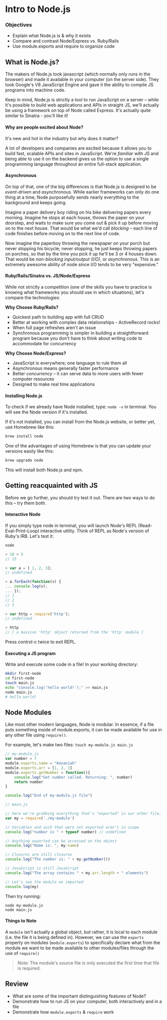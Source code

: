 # Intro to Node.js

### Objectives
- Explain what Node.js is & why it exists
- Compare and contrast Node/Express vs. Ruby/Rails
- Use module.exports and require to organize code

## What is Node.js?

The makers of Node.js took javascript (which normally only runs in the browser) and made it available in your computer (on the server side). They took Google's V8 JavaScript Engine and gave it the ability to compile JS programs into machine code.

Keep in mind, Node.js is strictly a tool to run JavaScript on a server – while it's possible to build web applications and APIs in straight JS, we'll actually be using a framework on top of Node called Express. It's actually quite similar to Sinatra - you'll like it!

#### Why are people excited about Node?

It's new and hot in the industry but why does it matter?

A lot of developers and companies are excited because it allows you to build fast, scalable APIs and sites in JavaScript. We're _familiar_ with JS and being able to use it on the backend gives us the option to use a single programming language throughout an entire full-stack application.

#### Asynchronous

On top of that, one of the big differences is that Node.js is designed to be _event-driven_ and _asynchronous_. While earlier frameworks can only do one thing at a time, Node purposefully sends nearly everything to the background and keeps going.

Imagine a paper delivery boy riding on his bike delivering papers every morning. Imagine he stops at each house, throws the paper on your doorstep, and waits to make sure you come out & pick it up before moving on to the next house. That would be what we'd call _blocking_ – each line of code finishes before moving on to the next line of code.

Now imagine the paperboy throwing the newspaper on your porch but never stopping his bicycle; never stopping, he just keeps throwing papers on porches, so that by the time you pick it up he'll be 3 or 4 houses down. That would be _non-blocking input/output (I/O)_, or _asynchronous_. This is an extremely awesome ability of node since I/O tends to be very "expensive."

#### Ruby/Rails/Sinatra vs. JS/Node/Express

While not strictly a competition (one of the skills you have to practice is knowing what frameworks you should use in which situations), let's compare the technologies:

__Why Choose Ruby/Rails?__

- Quickest path to building app with full CRUD
- Better at working with complex data relationships - ActiveRecord rocks!
- When full page refreshes aren't an issue
- Synchronous programming is simpler in building a straightforward program because you don't have to think about writing code to accommodate for concurrency

__Why Choose Node/Express?__

- JavaScript is everywhere; one language to rule them all
- Asynchronous means generally faster performance
- Better _concurrency_ – it can serve data to more users with fewer computer resources
- Designed to make real time applications

#### Installing Node.js

To check if we already have Node installed, type: ``node -v`` in terminal. You will see the Node version if it's installed.

If it's not installed, you can install from the Node.js website, or better yet, use Homebrew like this:

```bash
brew install node
```

One of the advantages of using Homebrew is that you can update your versions easily like this:

```bash
brew upgrade node
```

This will install both Node.js and npm.

## Getting reacquainted with JS

Before we go further, you should try test it out.  There are two ways to do this – try them both.

#### Interactive Node

If you simply type node in terminal, you will launch Node's REPL (Read-Eval-Print-Loop) interactive utility. Think of REPL as Node's version of Ruby's IRB. Let's test it:

```js
node

> 10 + 5
// 15

> var a = [ 1, 2, 3];
// undefined

> a.forEach(function(v) {
... console.log(v);
... });
// 1
// 2
// 3

> var http = require('http');
// undefined

> http
// [ a massive 'http' object returned from the 'http' module ]
```

Press control-c twice to exit REPL.

#### Executing a JS program

Write and execute some code in a file! In your working directory:

```bash
mkdir first-node
cd first-node
touch main.js
echo "console.log('hello world!');" >> main.js
node main.js
# hello world!
```

## Node Modules

Like most other modern languages, Node is modular. In essence, if a file puts something inside of module.exports, it can be made available for use in any other file using `require()`.

For example, let's make two files: `touch my-module.js main.js`

```js
// my-module.js
var number = 7
module.exports.name = "Kenaniah"
module.exports.arr = [1, 2, 3]
module.exports.getNumber = function(){
    console.log("Get number called. Returning: ", number)
    return number
}

console.log("End of my-module.js file")
```


```js
// main.js

// here we're grabbing everything that's "exported" in our other file, and storing it a variable called 'my'
var my = require('./my-module')

// Variables and such that were not exported aren't in scope
console.log("number is " + typeof number) // undefined

// Anything exported can be accessed on the object
console.log("Name is: ", my.name)

// Closures are still closures
console.log("The number is: " + my.getNumber())

// JavaScript is still JavaScript
console.log("The array contains " + my.arr.length + " elements")

// Let's see the module we imported
console.log(my)
```

Then try running:
```
node my-module.js
node main.js
```

#### Things to Note

A `module` isn't actually a global object, but rather, it is local to each module (i.e. the file it is being defined in). However, we can use the `exports` property on modules (`module.exports`) to specifically declare what from the module we want to be made available to other modules/files through the use of `require()`

> Note: The module's source file is only executed the first time that file is required.

## Review
- What are some of the important distinguishing features of Node?
- Demonstrate how to run JS on your computer, both interactively and in a file
- Demonstrate how `module.exports` & `require` work
